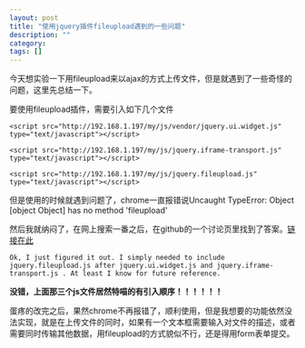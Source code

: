 ```yaml
---
layout: post
title: "使用jquery插件fileupload遇到的一些问题"
description: ""
category: 
tags: []
---
```

今天想实验一下用fileupload来以ajax的方式上传文件，但是就遇到了一些奇怪的问题，这里先总结一下。

要使用fileupload插件，需要引入如下几个文件

`<script src="http://192.168.1.197/my/js/vendor/jquery.ui.widget.js" type="text/javascript"></script>`

`<script src="http://192.168.1.197/my/js/jquery.iframe-transport.js" type="text/javascript"></script> `

`<script src="http://192.168.1.197/my/js/jquery.fileupload.js" type="text/javascript"></script>`

但是使用的时候就遇到问题了，chrome一直报错说Uncaught TypeError: Object [object Object] has no method 'fileupload'

然后我就纳闷了，在网上搜索一番之后，在github的一个讨论页里找到了答案。<a href="https://github.com/blueimp/jQuery-File-Upload/issues/1085" target="_blank" >链接在此</a>

`Ok, I just figured it out. I simply needed to include jquery.fileupload.js after jquery.ui.widget.js and jquery.iframe-transport.js . At least I know for future reference.`

**没错，上面那三个js文件居然特喵的有引入顺序！！！！！！**

蛋疼的改完之后，果然chrome不再报错了，顺利使用，但是我想要的功能依然没法实现，就是在上传文件的同时，如果有一个文本框需要输入对文件的描述，或者需要同时传输其他数据，用fileupload的方式貌似不行，还是得用form表单提交。
